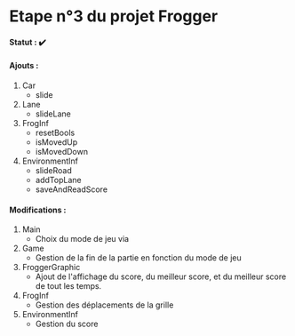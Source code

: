 # Etape n°3 du projet Frogger

#### Statut : :heavy_check_mark:

#### Ajouts :
1. Car
   * slide
2. Lane
   * slideLane
3. FrogInf
   * resetBools
   * isMovedUp
   * isMovedDown   
4. EnvironmentInf
   * slideRoad
   * addTopLane
   * saveAndReadScore
    

#### Modifications :
1. Main
   * Choix du mode de jeu via
2. Game
   * Gestion de la fin de la partie en fonction du mode de jeu
3. FroggerGraphic
   * Ajout de l'affichage du score, du meilleur score, et du meilleur score de tout les temps.
4. FrogInf
   * Gestion des déplacements de la grille
5. EnvironmentInf
   * Gestion du score
   